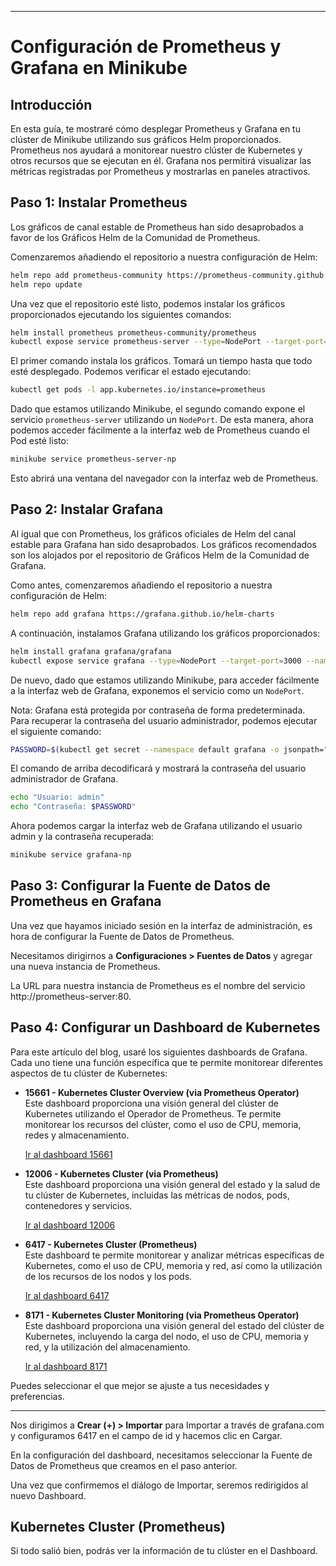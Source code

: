 
---

# Configuración de Prometheus y Grafana en Minikube

## Introducción

En esta guía, te mostraré cómo desplegar Prometheus y Grafana en tu clúster de Minikube utilizando sus gráficos Helm proporcionados. Prometheus nos ayudará a monitorear nuestro clúster de Kubernetes y otros recursos que se ejecutan en él. Grafana nos permitirá visualizar las métricas registradas por Prometheus y mostrarlas en paneles atractivos.



## Paso 1: Instalar Prometheus

Los gráficos de canal estable de Prometheus han sido desaprobados a favor de los Gráficos Helm de la Comunidad de Prometheus.

Comenzaremos añadiendo el repositorio a nuestra configuración de Helm:

```bash
helm repo add prometheus-community https://prometheus-community.github.io/helm-charts
helm repo update
```

Una vez que el repositorio esté listo, podemos instalar los gráficos proporcionados ejecutando los siguientes comandos:

```bash
helm install prometheus prometheus-community/prometheus
kubectl expose service prometheus-server --type=NodePort --target-port=9090 --name=prometheus-server-np
```

El primer comando instala los gráficos. Tomará un tiempo hasta que todo esté desplegado. Podemos verificar el estado ejecutando:

```bash
kubectl get pods -l app.kubernetes.io/instance=prometheus
```

Dado que estamos utilizando Minikube, el segundo comando expone el servicio `prometheus-server` utilizando un `NodePort`. De esta manera, ahora podemos acceder fácilmente a la interfaz web de Prometheus cuando el Pod esté listo:

```bash
minikube service prometheus-server-np
```

Esto abrirá una ventana del navegador con la interfaz web de Prometheus.



## Paso 2: Instalar Grafana

Al igual que con Prometheus, los gráficos oficiales de Helm del canal estable para Grafana han sido desaprobados. Los gráficos recomendados son los alojados por el repositorio de Gráficos Helm de la Comunidad de Grafana.

Como antes, comenzaremos añadiendo el repositorio a nuestra configuración de Helm:

```bash
helm repo add grafana https://grafana.github.io/helm-charts
```

A continuación, instalamos Grafana utilizando los gráficos proporcionados:

```bash
helm install grafana grafana/grafana
kubectl expose service grafana --type=NodePort --target-port=3000 --name=grafana-np
```

De nuevo, dado que estamos utilizando Minikube, para acceder fácilmente a la interfaz web de Grafana, exponemos el servicio como un `NodePort`.

Nota: Grafana está protegida por contraseña de forma predeterminada. Para recuperar la contraseña del usuario administrador, podemos ejecutar el siguiente comando:

```bash
PASSWORD=$(kubectl get secret --namespace default grafana -o jsonpath="{.data.admin-password}" | base64 --decode ; echo)
```
El comando de arriba decodificará y mostrará la contraseña del usuario administrador de Grafana.

```bash
echo "Usuario: admin"
echo "Contraseña: $PASSWORD"
```

Ahora podemos cargar la interfaz web de Grafana utilizando el usuario admin y la contraseña recuperada:

```bash
minikube service grafana-np
```


## Paso 3: Configurar la Fuente de Datos de Prometheus en Grafana

Una vez que hayamos iniciado sesión en la interfaz de administración, es hora de configurar la Fuente de Datos de Prometheus.

Necesitamos dirigirnos a **Configuraciones > Fuentes de Datos** y agregar una nueva instancia de Prometheus.

La URL para nuestra instancia de Prometheus es el nombre del servicio http://prometheus-server:80.


## Paso 4: Configurar un Dashboard de Kubernetes

Para este artículo del blog, usaré los siguientes dashboards de Grafana. Cada uno tiene una función específica que te permite monitorear diferentes aspectos de tu clúster de Kubernetes:

- **15661 - Kubernetes Cluster Overview (via Prometheus Operator)**  
  Este dashboard proporciona una visión general del clúster de Kubernetes utilizando el Operador de Prometheus. Te permite monitorear los recursos del clúster, como el uso de CPU, memoria, redes y almacenamiento.

  [Ir al dashboard 15661](https://grafana.com/grafana/dashboards/15661)

- **12006 - Kubernetes Cluster (via Prometheus)**  
  Este dashboard proporciona una visión general del estado y la salud de tu clúster de Kubernetes, incluidas las métricas de nodos, pods, contenedores y servicios.

  [Ir al dashboard 12006](https://grafana.com/grafana/dashboards/12006)

- **6417 - Kubernetes Cluster (Prometheus)**  
  Este dashboard te permite monitorear y analizar métricas específicas de Kubernetes, como el uso de CPU, memoria y red, así como la utilización de los recursos de los nodos y los pods.

  [Ir al dashboard 6417](https://grafana.com/grafana/dashboards/6417)

- **8171 - Kubernetes Cluster Monitoring (via Prometheus Operator)**  
  Este dashboard proporciona una visión general del estado del clúster de Kubernetes, incluyendo la carga del nodo, el uso de CPU, memoria y red, y la utilización del almacenamiento.

  [Ir al dashboard 8171](https://grafana.com/grafana/dashboards/8171)

Puedes seleccionar el que mejor se ajuste a tus necesidades y preferencias.

--- 


Nos dirigimos a **Crear (+) > Importar** para Importar a través de grafana.com y configuramos 6417 en el campo de id y hacemos clic en Cargar.

En la configuración del dashboard, necesitamos seleccionar la Fuente de Datos de Prometheus que creamos en el paso anterior.

Una vez que confirmemos el diálogo de Importar, seremos redirigidos al nuevo Dashboard.

## Kubernetes Cluster (Prometheus)

Si todo salió bien, podrás ver la información de tu clúster en el Dashboard.

